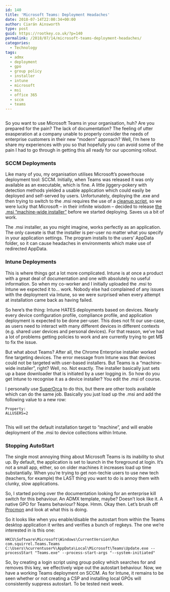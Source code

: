 ```yaml
---
id: 140
title: 'Microsoft Teams: Deployment Headaches'
date: 2018-07-14T22:00:34+00:00
author: Ciarán Ainsworth
type: post
guid: https://rootkey.co.uk/?p=140
permalink: /2018/07/14/microsoft-teams-deployment-headaches/
categories:
  - Technology
tags:
  - admx
  - deployment
  - gpo
  - group policy
  - installer
  - intune
  - microsoft
  - msi
  - office 365
  - sccm
  - teams
---
```

<figure class="wp-block-image alignleft"><img src="https://rootkey.co.uk/wp-content/uploads/2018/05/Term2.png" alt="" class="wp-image-56" srcset="https://rootkey.co.uk/wp-content/uploads/2018/05/Term2.png 250w, https://rootkey.co.uk/wp-content/uploads/2018/05/Term2-150x150.png 150w" sizes="(max-width: 250px) 100vw, 250px" /></figure> 

<p class="has-drop-cap">
  So you want to use Microsoft Teams in your organisation, huh? Are you prepared for the pain? The lack of documentation? The feeling of utter exasperation at a company unable to properly consider the needs of enterprise customers in their new &#8220;modern&#8221; approach? Well, I&#8217;m here to share my experiences with you so that hopefully you can avoid some of the pain I had to go through in getting this all ready for our upcoming rollout.
</p>

<!--more-->

### SCCM Deployments

Like many of you, my organisation utilises Microsoft&#8217;s powerhouse deployment tool: SCCM. Initially, when Teams was released it was only available as an executable, which is fine. A little jiggery-pokery with detection methods yielded a usable application which could easily be deployed and self-served by users. Unfortunately, deploying the .exe and then trying to switch to the .msi requires the use of a [cleanup script](https://docs.microsoft.com/en-us/MicrosoftTeams/scripts/powershell-script-teams-deployment-clean-up), so we were lucky that Microsoft &#8211; in their infinite wisdom &#8211; decided to release [the .msi &#8220;machine-wide installer&#8221;](https://docs.microsoft.com/en-us/MicrosoftTeams/msi-deployment) before we started deploying. Saves us a bit of work.

The .msi installer, as you might imagine, works perfectly as an application. The only caveate is that the installer is per-user no matter what you specify in your application settings. The program installs to the users&#8217; AppData folder, so it can cause headaches in environments which make use of redirected AppData.

### Intune Deployments

This is where things got a lot more complicated. Intune is at once a product with a great deal of documentation and one with absolutely no useful information. So when my co-worker and I initially uploaded the .msi to Intune we expected it to&#8230; work. Nobody else had complained of any issues with the deployment via Intune, so we were surprised when every attempt at installation came back as having failed.

So here&#8217;s the thing: Intune HATES deployments based on devices. Nearly every device configuration profile, compliance profile, and application deployment is expected to be done per-user. This does not fit our use-case, as users need to interact with many different devices in different contexts (e.g. shared user devices and personal devices). For that reason, we&#8217;ve had a lot of problems getting policies to work and are currently trying to get M$ to fix the issue.

But what about Teams? After all, the Chrome Enterprise installer worked fine targeting devices. The error message from Intune was that devices could not be targeted with user-based installers. But Teams is a &#8220;machine-wide installer&#8221;, right? Well, no. Not exactly. The installer basically just sets up a base downloader that is initiated by a user logging in. So how do you get Intune to recognise it as a device installer? You edit the .msi of course.

I personally use [SuperOrca](http://www.pantaray.com/msi_super_orca.html) to do this, but there are other tools available which can do the same job. Basically you just load up the .msi and add the following value to a new row:

<pre class="wp-block-code"><code>Property:
ALLUSERS=2</code></pre><figure class="wp-block-image aligncenter">

<img src="https://rootkey.co.uk/wp-content/uploads/2018/07/Teams.png" alt="" class="wp-image-141" srcset="https://rootkey.co.uk/wp-content/uploads/2018/07/Teams.png 509w, https://rootkey.co.uk/wp-content/uploads/2018/07/Teams-300x231.png 300w" sizes="(max-width: 509px) 100vw, 509px" /></figure> 

This will set the default installation target to &#8220;machine&#8221;, and will enable deployment of the .msi to device collections within Intune.

### Stopping AutoStart

The single most annoying thing about Microsoft Teams is its inability to shut up. By default, the application is set to launch in the foreground at login. It&#8217;s not a small app, either, so on older machines it increases load up time substantially. When you&#8217;re trying to get non-techie users to use new tech (teachers, for example) the LAST thing you want to do is annoy them with clunky, slow applications.

So, I started poring over the documentation looking for an enterprise kill switch for this behaviour. An ADMX template, maybe? Doesn&#8217;t look like it. A native GPO for Teams behaviour? Nope. Hmm. Okay then. Let&#8217;s brush off [Procmon](https://docs.microsoft.com/en-us/sysinternals/downloads/procmon) and look at what this is doing.

So it looks like when you enable/disable the autostart from within the Teams desktop application it writes and verifies a bunch of regkeys. The one we&#8217;re interested in is this one:

<pre class="wp-block-code"><code>HKCU\Software\Microsoft\Windows\CurrentVersion\Run
com.squirrel.Teams.Teams
C:\Users\%currentuser%\AppData\Local\Microsoft\Teams\Update.exe --processStart "Teams.exe" --process-start-args "--system-initiated"</code></pre>

So, by creating a login script using group policy which searches for and removes this key, we effectively wipe out the autostart behaviour. Now, we have a working Teams deployment on SCCM. As for Intune, it remains to be seen whether or not creating a CSP and installing local GPOs will consistently suppress autostart. To be tested next week.
